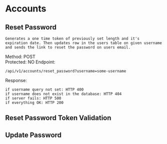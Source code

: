# Accounts

## Reset Password
```
Generates a one time token of previously set length and it's expiration date. Then updates row in the users table on given username and sends the link to reset the password on users email.
```

Method: POST <br/>
Protected: NO
Endpoint:
```
/api/v1/accounts/reset_password?username=some-username
```

Response:
```
if username query not set: HTTP 400
if username does not exist in the database: HTTP 404
if server fails: HTTP 500
if everything OK: HTTP 200
```
## Reset Password Token Validation

## Update Password


